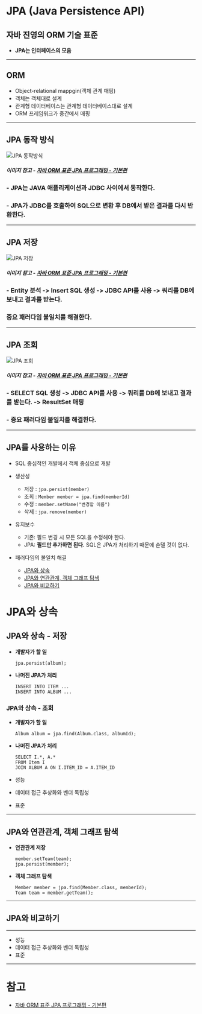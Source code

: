 # JPA (Java Persistence API)

## 자바 진영의 **ORM** 기술 표준

- **JPA는 인터페이스의 모음**

---

## ORM

- Object-relational mappgin(객체 관계 매핑)
- 객체는 객체대로 설계
- 관계형 데이터베이스는 관계형 데이터베이스대로 설계
- ORM 프레임워크가 중간에서 매핑

---

## JPA 동작 방식

![JPA 동작방식](https://user-images.githubusercontent.com/90185805/150646678-9d36714c-c5bb-4a60-b496-d4a6f9f7ed13.png)

##### 이미지 참고 - [자바 ORM 표준 JPA 프로그래밍 - 기본편](https://www.inflearn.com/course/ORM-JPA-Basic/lecture/21683?tab=curriculum&volume=1.00&quality=auto)

### - JPA는 JAVA 애플리케이션과 JDBC 사이에서 동작한다.

### - JPA가 JDBC를 호출하여 SQL으로 변환 후 DB에서 받은 결과를 다시 반환한다.

---

## JPA 저장

![JPA 저장](https://user-images.githubusercontent.com/90185805/150647002-a0a41959-8640-4a55-8e96-e2086d2be600.png)

##### 이미지 참고 - [자바 ORM 표준 JPA 프로그래밍 - 기본편](https://www.inflearn.com/course/ORM-JPA-Basic/lecture/21683?tab=curriculum&volume=1.00&quality=auto)

### - Entity 분석 -> Insert SQL 생성 -> JDBC API를 사용 -> 쿼리를 DB에 보내고 결과를 받는다.

### **중요** 패러다임 불일치를 해결한다.

---

## JPA 조회

![JPA 조회](https://user-images.githubusercontent.com/90185805/150647181-cbc40cfd-7823-4ea1-a064-a9f1524ec6f8.png)

##### 이미지 참고 - [자바 ORM 표준 JPA 프로그래밍 - 기본편](https://www.inflearn.com/course/ORM-JPA-Basic/lecture/21683?tab=curriculum&volume=1.00&quality=auto)

### - SELECT SQL 생성 -> JDBC API를 사용 -> 쿼리를 DB에 보내고 결과를 받는다. -> ResultSet 매핑

### - **중요** 패러다임 불일치를 해결한다.

---

## JPA를 사용하는 이유

- SQL 중심적인 개발에서 객체 중심으로 개발

- 생산성
  - 저장 : `jpa.persist(member)`
  - 조회 : `Member member = jpa.find(memberId)`
  - 수정 : `member.setName("변경할 이름")`
  - 삭제 : `jpa.remove(member)`
- 유지보수

  - 기존: 필드 변경 시 모든 SQL을 수정해야 한다.
  - JPA: **필드만 추가하면 된다.** SQL은 JPA가 처리하기 때문에 손댈 것이 없다.

- 패러다임의 불일치 해결
  - [JPA와 상속](#jpa와-상속)
  - [JPA와 연관관계, 객체 그래프 탐색](#jpa와-연관관계,-객체-그래프-탐색)
  - [JPA와 비교하기](#jpa와-비교하기)

# JPA와 상속

## JPA와 상속 - 저장

- **개발자가 할 일**

  ```
  jpa.persist(album);
  ```

- **나머진 JPA가 처리**
  ```
  INSERT INTO ITEM ...
  INSERT INTO ALBUM ...
  ```

### JPA와 상속 - 조회

- **개발자가 할 일**

  ```
  Album album = jpa.find(Album.class, albumId);
  ```

- **나머진 JPA가 처리**

  ```
  SELECT I.*, A.*
  FROM Item I
  JOIN ALBUM A ON I.ITEM_ID = A.ITEM_ID
  ```

- 성능
- 데이터 접근 추상화와 벤더 독립성
- 표준

---

## JPA와 연관관계, 객체 그래프 탐색

- **연관관계 저장**

  ```
  member.setTeam(team);
  jpa.persist(member);
  ```

- **객체 그래프 탐색**

  ```
  Member member = jpa.find(Member.class, memberId);
  Team team = member.getTeam();
  ```

---

## JPA와 비교하기

---

- 성능
- 데이터 접근 추상화와 벤더 독립성
- 표준

---

# 참고

- [자바 ORM 표준 JPA 프로그래밍 - 기본편](https://www.inflearn.com/course/ORM-JPA-Basic/lecture/21683?tab=curriculum&volume=1.00&quality=auto)
